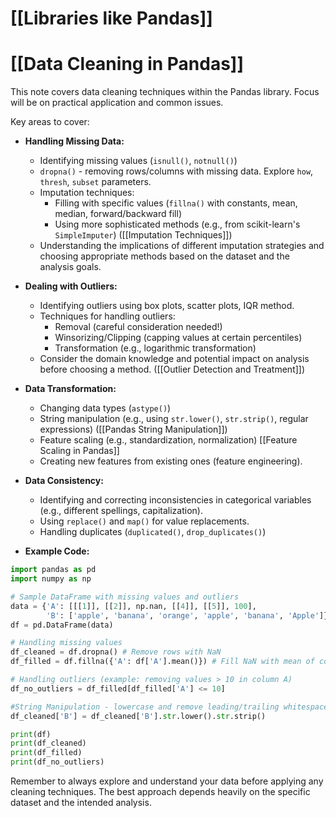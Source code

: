 # [[Libraries like Pandas]]
# [[Data Cleaning in Pandas]] 
This note covers data cleaning techniques within the Pandas library.  Focus will be on practical application and common issues.

Key areas to cover:

* **Handling Missing Data:**
    * Identifying missing values (`isnull()`, `notnull()`)
    * `dropna()` - removing rows/columns with missing data.  Explore `how`, `thresh`, `subset` parameters.
    * Imputation techniques:
        * Filling with specific values (`fillna()` with constants, mean, median, forward/backward fill)
        * Using more sophisticated methods (e.g., from scikit-learn's `SimpleImputer`)  ([[Imputation Techniques]])
    * Understanding the implications of different imputation strategies and choosing appropriate methods based on the dataset and the analysis goals.

* **Dealing with Outliers:**
    * Identifying outliers using box plots, scatter plots, IQR method.
    * Techniques for handling outliers:
        * Removal (careful consideration needed!)
        * Winsorizing/Clipping (capping values at certain percentiles)
        * Transformation (e.g., logarithmic transformation)
    * Consider the domain knowledge and potential impact on analysis before choosing a method. ([[Outlier Detection and Treatment]])

* **Data Transformation:**
    * Changing data types (`astype()`)
    * String manipulation (e.g., using `str.lower()`, `str.strip()`, regular expressions)  ([[Pandas String Manipulation]])
    * Feature scaling (e.g., standardization, normalization) [[Feature Scaling in Pandas]]
    * Creating new features from existing ones (feature engineering).

* **Data Consistency:**
    * Identifying and correcting inconsistencies in categorical variables (e.g., different spellings, capitalization).
    * Using `replace()` and `map()` for value replacements.
    * Handling duplicates (`duplicated()`, `drop_duplicates()`)

* **Example Code:**

```python
import pandas as pd
import numpy as np

# Sample DataFrame with missing values and outliers
data = {'A': [[[1]], [[2]], np.nan, [[4]], [[5]], 100], 
        'B': ['apple', 'banana', 'orange', 'apple', 'banana', 'Apple']}
df = pd.DataFrame(data)

# Handling missing values
df_cleaned = df.dropna() # Remove rows with NaN
df_filled = df.fillna({'A': df['A'].mean()}) # Fill NaN with mean of column A

# Handling outliers (example: removing values > 10 in column A)
df_no_outliers = df_filled[df_filled['A'] <= 10]

#String Manipulation - lowercase and remove leading/trailing whitespace
df_cleaned['B'] = df_cleaned['B'].str.lower().str.strip()

print(df)
print(df_cleaned)
print(df_filled)
print(df_no_outliers)


```


Remember to always explore and understand your data before applying any cleaning techniques.  The best approach depends heavily on the specific dataset and the intended analysis.
